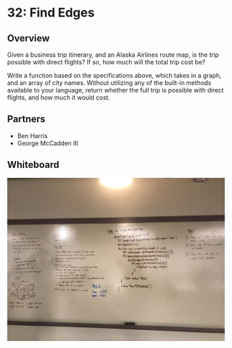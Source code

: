 # 32: Find Edges
## Overview
Given a business trip itinerary, and an Alaska Airlines route map, is the trip possible with direct flights? If so, how much will the total trip cost be?

Write a function based on the specifications above, which takes in a graph, and an array of city names. Without utilizing any of the built-in methods available to your language, return whether the full trip is possible with direct flights, and how much it would cost.

## Partners
* Ben Harris
* George McCadden III

## Whiteboard
![whiteboard1](./images/whiteboard1.jpg)
